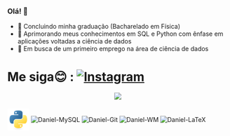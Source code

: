 ### Olá! 👋

- 🔭 Concluindo minha graduação (Bacharelado em Física)
- 🌱 Aprimorando meus conhecimentos em SQL e Python com ênfase em aplicações voltadas a ciência de dados
- 👯 Em busca de um primeiro emprego na área de ciência de dados

# Me siga😊 : [![Instagram](https://img.shields.io/badge/Instagram-E4405F?style=for-the-badge&logo=instagram&logoColor=white)](https://www.instagram.com/danielsch_skt/)

<div align="center">
  <a href="https://github.com/Daniel-Schemberger">
    <img height="150em" src="https://github-readme-stats.vercel.app/api?username=Daniel-Schemberger&count_private=true&include_all_commits=true&show_icons=true&theme=dracula&hide_border=false&show_owner=true"/>
     </a>
</div>
<div style="display: inline_block"><br>
  <img align="center" alt="Daniel-Python" height="50" width="50" src="https://raw.githubusercontent.com/devicons/devicon/master/icons/python/python-original.svg">
  <img align="center"alt="Daniel-MySQL" height="50" width="50" rel="stylesheet" src="https://cdn.jsdelivr.net/gh/devicons/devicon/icons/mysql/mysql-plain.svg"">
  <img align="center"alt="Daniel-Git" height="50" width="50" rel="stylesheet" src="https://cdn.jsdelivr.net/gh/devicons/devicon/icons/git/git-plain.svg">
  <img align="center"alt="Daniel-WM" height="50" width="50" src="https://gapkit.com/icon/256/d9534f/simple-wolfram/svg">
  <img align="center"alt="Daniel-LaTeX" height="70" width="70" rel="stylesheet" src="https://cdn.jsdelivr.net/gh/devicons/devicon/icons/latex/latex-original.svg">
</div>
